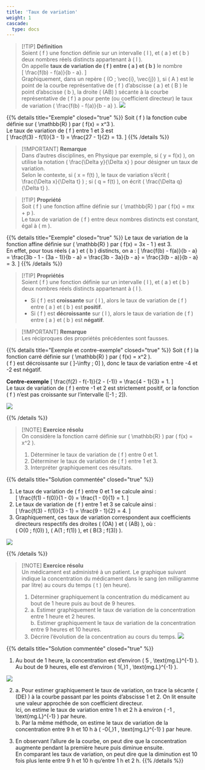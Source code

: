 ```yaml
---
title: 'Taux de variation'
weight: 1
cascade:
  type: docs
---
```


> [!TIP] **Définition**  
> Soient \( f \) une fonction définie sur un intervalle \( I \), et \( a \) et \( b \) deux nombres réels distincts appartenant à \( I \).  
> On appelle **taux de variation de \( f \) entre \( a \) et \( b \)** le nombre  
> \[
\frac{f(b) - f(a)}{b - a}.
\]  
> Graphiquement, dans un repère \( (O ; \vec{i}, \vec{j}) \), si \( A \) est le point de la courbe représentative de \( f \) d’abscisse \( a \) et \( B \) le point d’abscisse \( b \), la droite \( (AB) \) sécante à la courbe représentative de \( f \) a pour pente (ou coefficient directeur) le taux de variation \( \frac{f(b) - f(a)}{b - a} \).
> ![](/images/image88.png)

{{% details title="Exemple" closed="true" %}}
Soit \( f \) la fonction cube définie sur \( \mathbb{R} \) par \( f(x) = x^3 \).  
Le taux de variation de \( f \) entre 1 et 3 est  
\[
\frac{f(3) - f(1)}{3 - 1} = \frac{27 - 1}{2} = 13.
\]
{{% /details %}}

> [!IMPORTANT] **Remarque**  
> Dans d’autres disciplines, en Physique par exemple, si \( y = f(x) \), on utilise la notation \( \frac{\Delta y}{\Delta x} \) pour désigner un taux de variation.  
> Selon le contexte, si \( x = f(t) \), le taux de variation s’écrit \( \frac{\Delta x}{\Delta t} \) ; si \( q = f(t) \), on écrit \( \frac{\Delta q}{\Delta t} \).

> [!TIP] **Propriété**  
> Soit \( f \) une fonction affine définie sur \( \mathbb{R} \) par \( f(x) = mx + p \).  
> Le taux de variation de \( f \) entre deux nombres distincts est constant, égal à \( m \).

{{% details title="Exemple" closed="true" %}}
Le taux de variation de la fonction affine définie sur \( \mathbb{R} \) par \( f(x) = 3x - 1 \) est 3.  
En effet, pour tous réels \( a \) et \( b \) distincts, on a :
\[
\frac{f(b) - f(a)}{b - a} = \frac{3b - 1 - (3a - 1)}{b - a} = \frac{3b - 3a}{b - a} = \frac{3(b - a)}{b - a} = 3.
\]
{{% /details %}}

> [!TIP] **Propriétés**  
> Soient \( f \) une fonction définie sur un intervalle \( I \), et \( a \) et \( b \) deux nombres réels distincts appartenant à \( I \).  
>- Si \( f \) est **croissante** sur \( I \), alors le taux de variation de \( f \) entre \( a \) et \( b \) est **positif**.  
>- Si \( f \) est **décroissante** sur \( I \), alors le taux de variation de \( f \) entre \( a \) et \( b \) est **négatif**.

> [!IMPORTANT] **Remarque**  
> Les réciproques des propriétés précédentes sont fausses.

{{% details title="Exemple et contre-exemple" closed="true" %}}
Soit \( f \) la fonction carré définie sur \( \mathbb{R} \) par \( f(x) = x^2 \).  
\( f \) est décroissante sur \( ]-\infty ; 0] \), donc le taux de variation entre -4 et -2 est négatif.

**Contre-exemple**
\[
\frac{f(2) - f(-1)}{2 - (-1)} = \frac{4 - 1}{3} = 1.
\]  
Le taux de variation de \( f \) entre -1 et 2 est strictement positif, or la fonction \( f \) n’est pas croissante sur l’intervalle \([-1 ; 2]\).

![](/images/image89.png)

{{% /details %}}

> [!NOTE] **Exercice résolu**  
> On considère la fonction carré définie sur \( \mathbb{R} \) par \( f(x) = x^2 \).  
> 1. Déterminer le taux de variation de \( f \) entre 0 et 1.  
> 2. Déterminer le taux de variation de \( f \) entre 1 et 3.  
> 3. Interpréter graphiquement ces résultats.

{{% details title="Solution commentée" closed="true" %}}
1. Le taux de variation de \( f \) entre 0 et 1 se calcule ainsi :  
\[
\frac{f(1) - f(0)}{1 - 0} = \frac{1 - 0}{1} = 1.
\]  
1. Le taux de variation de \( f \) entre 1 et 3 se calcule ainsi :  
\[
\frac{f(3) - f(1)}{3 - 1} = \frac{9 - 1}{2} = 4.
\]  
1. Graphiquement, ces taux de variation correspondent aux coefficients directeurs respectifs des droites \( (OA) \) et \( (AB) \), où :  
\( O(0 ; f(0)) \), \( A(1 ; f(1)) \), et \( B(3 ; f(3)) \).

![](/images/image90.png)

{{% /details %}}

> [!NOTE] **Exercice résolu**  
> Un médicament est administré à un patient. Le graphique suivant indique la concentration du médicament dans le sang (en milligramme par litre) au cours du temps \( t \) (en heure).  
> 1. Déterminer graphiquement la concentration du médicament au bout de 1 heure puis au bout de 9 heures.  
> 2. a. Estimer graphiquement le taux de variation de la concentration entre 1 heure et 2 heures.  
>   b. Estimer graphiquement le taux de variation de la concentration entre 9 heures et 10 heures.  
> 3. Décrire l’évolution de la concentration au cours du temps.
> ![](/images/image91.png)

{{% details title="Solution commentée" closed="true" %}}
1. Au bout de 1 heure, la concentration est d’environ \( 5 \, \text{mg.L}^{-1} \).  
Au bout de 9 heures, elle est d’environ \( 1{,}1 \, \text{mg.L}^{-1} \).

![](/images/image92.png)

2.  a. Pour estimer graphiquement le taux de variation, on trace la sécante \( (DE) \) à la courbe passant par les points d’abscisse 1 et 2. On lit ensuite une valeur approchée de son coefficient directeur.  
Ici, on estime le taux de variation entre 1 h et 2 h à environ \( -1 \, \text{mg.L}^{-1} \) par heure.  
b. Par la même méthode, on estime le taux de variation de la concentration entre 9 h et 10 h à \( -0{,}1 \, \text{mg.L}^{-1} \) par heure.

1. En observant l’allure de la courbe, on peut dire que la concentration augmente pendant la première heure puis diminue ensuite.  
En comparant les taux de variation, on peut dire que la diminution est 10 fois plus lente entre 9 h et 10 h qu’entre 1 h et 2 h.
{{% /details %}}
